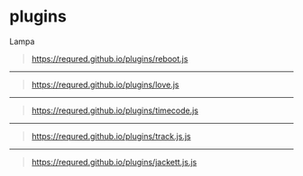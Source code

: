 # plugins
Lampa
> https://requred.github.io/plugins/reboot.js
---
> https://requred.github.io/plugins/love.js
---
> https://requred.github.io/plugins/timecode.js
---
> https://requred.github.io/plugins/track.js.js
---
> https://requred.github.io/plugins/jackett.js.js
